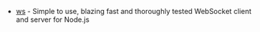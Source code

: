 - [ws](https://github.com/websockets/ws) - Simple to use, blazing fast and thoroughly tested WebSocket client and server for Node.js
